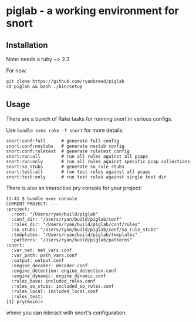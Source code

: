# piglab - a working environment for snort

## Installation
Note: needs a ruby ~> 2.3

For now:

    git clone https://github.com/ryanbreed/piglab
    cd piglab && bash ./bin/setup

## Usage

There are a bunch of Rake tasks for running snort in various configs.

Use `bundle exec rake -T snort` for more details:

    snort:conf:full      # generate full config
    snort:conf:nostubs   # generate nostub config
    snort:conf:ruletest  # generate ruletest config
    snort:run:all        # run all rules against all pcaps
    snort:run:only       # run all rules against specific pcap collections
    snort:so_stubs       # generate so_rule stubs
    snort:test:all       # run test rules against all pcaps
    snort:test:only      # run test rules against single test dir


There is also an interactive pry console for your project:

    13:41 $ bundle exec console
    CURRENT PROJECT: ---
    :project:
      :root: "/Users/ryan/build/piglab"
      :conf_dir: "/Users/ryan/build/piglab/conf"
      :rules_dir: "/Users/ryan/build/piglab/conf/rules"
      :so_stubs: "/Users/ryan/build/piglab/conf/so_rule_stubs"
      :templates: "/Users/ryan/build/piglab/templates"
      :patterns: "/Users/ryan/build/piglab/patterns"
    :snort:
      :var_net: net_vars.conf
      :var_path: path_vars.conf
      :output: output.conf
      :engine_decoder: decoder.conf
      :engine_detection: engine_detection.conf
      :engine_dynamic: engine_dynamic.conf
      :rules_base: included_rules.conf
      :rules_so_stubs: included_so_rules.conf
      :rules_local: included_local.conf
      :rules_test:
    [1] pry(main)>

where you can interact with snort's configuration:
